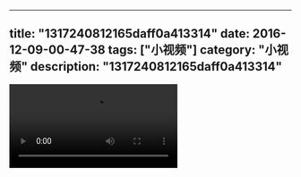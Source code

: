 
---
title: "1317240812165daff0a413314"
date: 2016-12-09-00-47-38
tags: ["小视频"]
category: "小视频"
description: "1317240812165daff0a413314"
---
<video src="http://ohtsqip0g.bkt.clouddn.com/1317240812165daff0a413314.mp4" controls="controls"></video>
